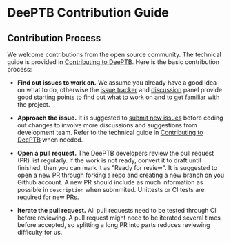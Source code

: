 # DeePTB Contribution Guide

## Contribution Process

We welcome contributions from the open source community. The technical guide is provided in [Contributing to DeePTB](../CONTRIBUTING.md). Here is the basic contribution process:

- **Find out issues to work on.**
We assume you already have a good idea on what to do, otherwise the [issue tracker](https://github.com/deepmodeling/DeePTB/issues) and [discussion](https://github.com/deepmodeling/DeePTB/discussions) panel provide good starting points to find out what to work on and to get familiar with the project.

- **Approach the issue.**
It is suggested to [submit new issues](https://github.com/deepmodeling/DeePTB/issues/new/choose) before coding out changes to involve more discussions and suggestions from development team. Refer to the technical guide in [Contributing to DeePTB](../CONTRIBUTING.md) when needed.

- **Open a pull request.** The DeePTB developers review the pull request (PR) list regularly. If the work is not ready, convert it to draft until finished, then you can mark it as "Ready for review". It is suggested to open a new PR through forking a repo and creating a new branch on you Github account. A new PR should include as much information as possible in `description` when submmited. Unittests or CI tests are required for new PRs.

- **Iterate the pull request.**
All pull requests need to be tested through CI before reviewing. A pull request might need to be iterated several times before accepted, so splitting a long PR into parts reduces reviewing difficulty for us.
